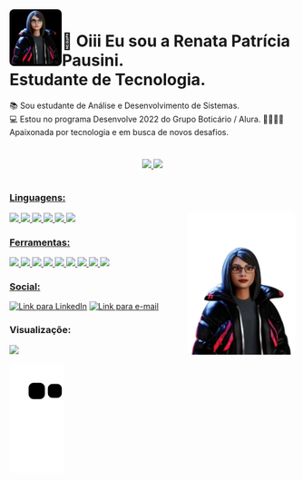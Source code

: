<img align="left" alt="Imagem" height="100" style="border-radius:8px;" src="image/renatapausini-avatar05.jpg">

# :rocket: Oiii Eu sou a Renata Patrícia Pausini.<br>Estudante de Tecnologia.

:books: Sou estudante de Análise e Desenvolvimento de Sistemas.<br>
💻 Estou no programa Desenvolve 2022 do Grupo Boticário / Alura.
💙💚💛💜 Apaixonada por tecnologia e em busca de novos desafios.

#

<div align="center">
  <a href="https://github.com/rpatricia">
  <img height="150em" src="https://github-readme-stats.vercel.app/api?username=rpatricia&show_icons=true&theme=dracula&include_all_commits=true&count_private=true"/>
  <img height="150em" src="https://github-readme-stats.vercel.app/api/top-langs/?username=rpatricia&layout=compact&langs_count=7&theme=dracula"/>
</div>

#

<!-- <h3 align="left"> Contribuidores fake: </h3> -->

<!-- |                                                                                                                            Autora                                                                                                                             |                                                                                                                           Colaboradora                                                                                                                            | -->
<!-- | :-----------------------------------------------------------------------------------------------------------------------------------------------------------------------------------------------------------------------------------------------------------: | :---------------------------------------------------------------------------------------------------------------------------------------------------------------------------------------------------------------------------------------------------------------: | -->
<!-- | [<img src="image/renatapausini01.jpg" width=115 height=120><br><sub>@rpausini</sub>](https://github.com/rpatricia) <br><br> [![](https://img.shields.io/badge/github-%23.svg?&style=for-the-badge&logo=github&logoColor=white)](https://github.com/rpatricia) | [<img src="image/renatapausini02.jpg" width=115 height=120><br><sub>@rpausini</sub>](https://github.com/rpatricia) <br><br> [![](https://img.shields.io/badge/github-%23114C.svg?&style=for-the-badge&logo=github&logoColor=white)](https://github.com/rpatricia) | -->

#

<h3 align="left"><b>Linguagens:</h3></b>
<p align="left">
  <img height="30" src="https://img.shields.io/badge/html%20-%23DD0031.svg?&style=for-the-badge&logo=html5&logoColor=white"/>
<img height="30" src="https://img.shields.io/badge/css3%20-%231572B6.svg?&style=for-the-badge&logo=css3&logoColor=white"/>
<img height="30" src="https://img.shields.io/badge/SASS%20-hotpink.svg?&style=for-the-badge&logo=sass&logoColor=white"/>
<img height="30" src="https://img.shields.io/badge/javascript%20-%23323330.svg?&style=for-the-badge&logo=javascript&logoColor=%23F7DF1E"/>
<img height="30" src="https://img.shields.io/badge/nodejs%20-%236da55f.svg?&style=for-the-badge&logo=node.js&logoColor=white"/>
<img height="30" src="https://img.shields.io/badge/reactjs%20-%2314354c.svg?&style=for-the-badge&logo=react&logoColor=whit"/>

<img align="right" alt="Imagem" height="250" style="border-radius:8px;" src="image/renatapausini-avatar05.png">
</p>


<h3 align="left"><b>Ferramentas:</h3></b>
<p align="left">
<img src="https://img.shields.io/badge/netlify-%23000000.svg?style=for-the-badge&logo=netlify&logoColor=#00C7B7"/>
<img src="https://img.shields.io/badge/vercel-%23000000.svg?style=for-the-badge&logo=vercel&logoColor=white"/>
<img src="https://img.shields.io/badge/Codepen-000000?style=for-the-badge&logo=codepen&logoColor=white">
<img src="https://img.shields.io/badge/Replit-DD1200?style=for-the-badge&logo=Replit&logoColor=white">
<img height="30" src="https://img.shields.io/badge/github-%23114C82.svg?&style=for-the-badge&logo=github&logoColor=white"/>
<img height="30" src="https://img.shields.io/badge/git-%23E44C30.svg?&style=for-the-badge&logo=git&logoColor=white"/>
<img src="https://img.shields.io/badge/markdown-%2339457E.svg?&style=for-the-badge&logo=markdown&logoColor=white"/>
<img src="https://img.shields.io/badge/Notion-%23000000.svg?style=for-the-badge&logo=notion&logoColor=white">
<img src="https://img.shields.io/badge/figma-%23F24E1E.svg?style=for-the-badge&logo=figma&logoColor=white">
<!-- <img align="right" alt="Imagem" height="250" style="border-radius:8px;" src="image/renatapausini-avatar05.png"> -->



<h3 align="left"><b> Social:</h3></b>
<p align="left">
  <a href="https://www.linkedin.com/in/renata-pausini/" target="_blank"><img alt="Link para LinkedIn"  height="30" src="https://img.shields.io/badge/-LinkedIn-%230077B5?style=for-the-badge&logo=linkedin&logoColor=white" target="_blank"></a> 
  <a href="https://www.instagram.com/renatapatriciadig" target="_blank"><img alt="Link para e-mail"  height="30" src="https://img.shields.io/badge/-Instagram-E4405F?style=for-the-badge&logo=instagram&logoColor=white" target="_blank"></a>
 </p>

 
<h3 align="left"><b> 
Visualizaçõe:</h3></b>
 <p align="left"><img alingn="center" src="https://profile-counter.glitch.me/rpatricia/count.svg" /></p>
 
 
 
![ Animação de cobra ](https://github.com/rpatricia/rpatricia/blob/output/github-contribution-grid-snake.svg)
